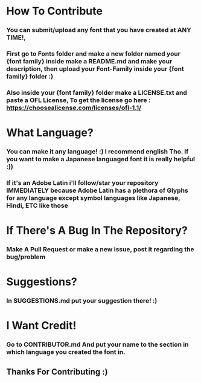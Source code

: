 # How To Contribute
### You can submit/upload any font that you have created at ANY TIME!, 
### First go to Fonts folder and make a new folder named your {font family} inside make a README.md and make your description, then upload your Font-Family inside your {font family} folder :)
### Also inside your {font family} folder make a LICENSE.txt and paste a OFL License, To get the license go here : https://choosealicense.com/licenses/ofl-1.1/
# What Language?
### You can make it any language! :) I recommend english Tho. If you want to make a Japanese languaged font it is really helpful :)) 
### If it's an Adobe Latin i'll follow/star your repository IMMEDIATELY because Adobe Latin has a plethora of Glyphs for any language except symbol languages like Japanese, Hindi, ETC like those
# If There's A Bug In The Repository?
### Make A Pull Request or make a new issue, post it regarding the bug/problem
# Suggestions?
### In SUGGESTIONS.md put your suggestion there! :)
# I Want Credit!
### Go to CONTRIBUTOR.md And put your name to the section in which language you created the font in.
## Thanks For Contributing :)
